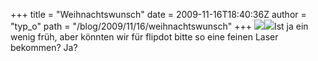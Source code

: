 +++
title = "Weihnachtswunsch"
date = 2009-11-16T18:40:36Z
author = "typ_o"
path = "/blog/2009/11/16/weihnachtswunsch"
+++
[![](https://flipdot.org/blog/uploads/001_gehuse_frontplatte.serendipityThumb.jpg)](https://flipdot.org/blog/uploads/001_gehuse_frontplatte.jpg)[![](https://flipdot.org/blog/uploads/004_blenden_schraeg.serendipityThumb.jpg)](https://flipdot.org/blog/uploads/004_blenden_schraeg.jpg)Ist
ja ein wenig früh, aber könnten wir für flipdot bitte so eine feinen
Laser bekommen? Ja?
